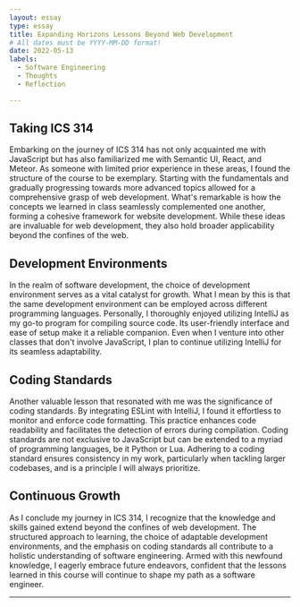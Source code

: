 ```yaml
---
layout: essay
type: essay
title: Expanding Horizons Lessons Beyond Web Development
# All dates must be YYYY-MM-DD format!
date: 2022-05-13
labels:
  - Software Engineering
  - Thoughts
  - Reflection

---
```


## Taking ICS 314

Embarking on the journey of ICS 314 has not only acquainted me with JavaScript but has also familiarized me with Semantic UI, React, and Meteor. As someone with limited prior experience in these areas, I found the structure of the course to be exemplary. Starting with the fundamentals and gradually progressing towards more advanced topics allowed for a comprehensive grasp of web development. What's remarkable is how the concepts we learned in class seamlessly complemented one another, forming a cohesive framework for website development. While these ideas are invaluable for web development, they also hold broader applicability beyond the confines of the web.

## Development Environments

In the realm of software development, the choice of development environment serves as a vital catalyst for growth. What I mean by this is that the same development environment can be employed across different programming languages. Personally, I thoroughly enjoyed utilizing IntelliJ as my go-to program for compiling source code. Its user-friendly interface and ease of setup make it a reliable companion. Even when I venture into other classes that don't involve JavaScript, I plan to continue utilizing IntelliJ for its seamless adaptability.

## Coding Standards

Another valuable lesson that resonated with me was the significance of coding standards. By integrating ESLint with IntelliJ, I found it effortless to monitor and enforce code formatting. This practice enhances code readability and facilitates the detection of errors during compilation. Coding standards are not exclusive to JavaScript but can be extended to a myriad of programming languages, be it Python or Lua. Adhering to a coding standard ensures consistency in my work, particularly when tackling larger codebases, and is a principle I will always prioritize.

## Continuous Growth

As I conclude my journey in ICS 314, I recognize that the knowledge and skills gained extend beyond the confines of web development. The structured approach to learning, the choice of adaptable development environments, and the emphasis on coding standards all contribute to a holistic understanding of software engineering. Armed with this newfound knowledge, I eagerly embrace future endeavors, confident that the lessons learned in this course will continue to shape my path as a software engineer.

---